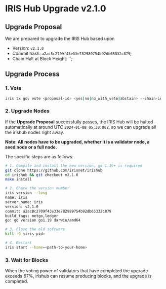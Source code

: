 # IRIS Hub Upgrade v2.1.0

## Upgrade Proposal

We are prepared to upgrade the IRIS Hub based upon

- Version: `v2.1.0`
- Commit hash: `a2ac8c2709f43e33e782989754b92db65332c879`;
- Chain Halt at Block Height: ``;

## Upgrade Process

### 1. Vote

```bash
iris tx gov vote <proposal-id> <yes|no|no_with_veto|abstain> --chain-id irishub-1 --fees 0.3iris --from <MyWallet>
```

### 2. Upgrade Nodes

If the **Upgrade Proposal** successfully passes, the IRIS Hub will be halted automatically at around UTC `2024-01-08 05:30:00Z`, so we can upgrade all the irishub nodes right away.

**Note: All nodes have to be upgraded, whether it is a validator node, a seed node or a full node.**

The specific steps are as follows:

```bash
# 1. Compile and install the new version, go 1.19+ is required
git clone https://github.com/irisnet/irishub
cd irishub && git checkout v2.1.0
make install

# 2. Check the version number
iris version --long
name: iris
server_name: iris
version: v2.1.0
commit: a2ac8c2709f43e33e782989754b92db65332c879
build_tags: netgo,ledger
go: go version go1.19 darwin/amd64

# 3. Close the old software
kill -9 <iris-pid>

# 4. Restart
iris start --home=<path-to-your-home>
```

### 3. Wait for Blocks

When the voting power of validators that have completed the upgrade exceeds 67%, irishub can resume producing blocks, and the upgrade is completed.
